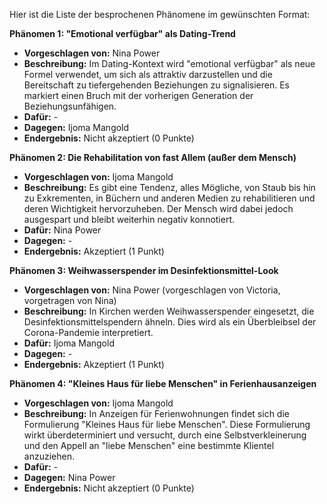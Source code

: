 Hier ist die Liste der besprochenen Phänomene im gewünschten Format:

**Phänomen 1: "Emotional verfügbar" als Dating-Trend**
* **Vorgeschlagen von:** Nina Power
* **Beschreibung:**  Im Dating-Kontext wird "emotional verfügbar" als neue Formel verwendet, um sich als attraktiv darzustellen und die Bereitschaft zu tiefergehenden Beziehungen zu signalisieren. Es markiert einen Bruch mit der vorherigen Generation der Beziehungsunfähigen.
* **Dafür:**  -
* **Dagegen:** Ijoma Mangold
* **Endergebnis:** Nicht akzeptiert (0 Punkte)

**Phänomen 2: Die Rehabilitation von fast Allem (außer dem Mensch)**
* **Vorgeschlagen von:** Ijoma Mangold
* **Beschreibung:** Es gibt eine Tendenz, alles Mögliche, von Staub bis hin zu Exkrementen, in Büchern und anderen Medien zu rehabilitieren und deren Wichtigkeit hervorzuheben.  Der Mensch wird dabei jedoch ausgespart und bleibt weiterhin negativ konnotiert.
* **Dafür:** Nina Power
* **Dagegen:** -
* **Endergebnis:** Akzeptiert (1 Punkt)


**Phänomen 3: Weihwasserspender im Desinfektionsmittel-Look**
* **Vorgeschlagen von:** Nina Power (vorgeschlagen von Victoria, vorgetragen von Nina)
* **Beschreibung:**  In Kirchen werden Weihwasserspender eingesetzt, die Desinfektionsmittelspendern ähneln. Dies wird als ein Überbleibsel der Corona-Pandemie interpretiert.
* **Dafür:** Ijoma Mangold
* **Dagegen:** -
* **Endergebnis:** Akzeptiert (1 Punkt)


**Phänomen 4: "Kleines Haus für liebe Menschen" in Ferienhausanzeigen**
* **Vorgeschlagen von:** Ijoma Mangold
* **Beschreibung:** In Anzeigen für Ferienwohnungen findet sich die Formulierung "Kleines Haus für liebe Menschen". Diese Formulierung wirkt überdeterminiert und versucht, durch eine Selbstverkleinerung und den Appell an "liebe Menschen" eine bestimmte Klientel anzuziehen.
* **Dafür:** -
* **Dagegen:** Nina Power
* **Endergebnis:** Nicht akzeptiert (0 Punkte)
